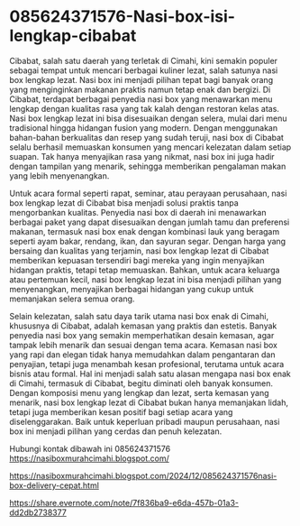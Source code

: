 # 085624371576-Nasi-box-isi-lengkap-cibabat
Cibabat, salah satu daerah yang terletak di Cimahi, kini semakin populer sebagai tempat untuk mencari berbagai kuliner lezat, salah satunya nasi box lengkap lezat. Nasi box ini menjadi pilihan tepat bagi banyak orang yang menginginkan makanan praktis namun tetap enak dan bergizi. Di Cibabat, terdapat berbagai penyedia nasi box yang menawarkan menu lengkap dengan kualitas rasa yang tak kalah dengan restoran kelas atas. Nasi box lengkap lezat ini bisa disesuaikan dengan selera, mulai dari menu tradisional hingga hidangan fusion yang modern. Dengan menggunakan bahan-bahan berkualitas dan resep yang sudah teruji, nasi box di Cibabat selalu berhasil memuaskan konsumen yang mencari kelezatan dalam setiap suapan. Tak hanya menyajikan rasa yang nikmat, nasi box ini juga hadir dengan tampilan yang menarik, sehingga memberikan pengalaman makan yang lebih menyenangkan.

Untuk acara formal seperti rapat, seminar, atau perayaan perusahaan, nasi box lengkap lezat di Cibabat bisa menjadi solusi praktis tanpa mengorbankan kualitas. Penyedia nasi box di daerah ini menawarkan berbagai paket yang dapat disesuaikan dengan jumlah tamu dan preferensi makanan, termasuk nasi box enak dengan kombinasi lauk yang beragam seperti ayam bakar, rendang, ikan, dan sayuran segar. Dengan harga yang bersaing dan kualitas yang terjamin, nasi box lengkap lezat di Cibabat memberikan kepuasan tersendiri bagi mereka yang ingin menyajikan hidangan praktis, tetapi tetap memuaskan. Bahkan, untuk acara keluarga atau pertemuan kecil, nasi box lengkap lezat ini bisa menjadi pilihan yang menyenangkan, menyajikan berbagai hidangan yang cukup untuk memanjakan selera semua orang.

Selain kelezatan, salah satu daya tarik utama nasi box enak di Cimahi, khususnya di Cibabat, adalah kemasan yang praktis dan estetis. Banyak penyedia nasi box yang semakin memperhatikan desain kemasan, agar tampak lebih menarik dan sesuai dengan tema acara. Kemasan nasi box yang rapi dan elegan tidak hanya memudahkan dalam pengantaran dan penyajian, tetapi juga menambah kesan profesional, terutama untuk acara bisnis atau formal. Hal ini menjadi salah satu alasan mengapa nasi box enak di Cimahi, termasuk di Cibabat, begitu diminati oleh banyak konsumen. Dengan komposisi menu yang lengkap dan lezat, serta kemasan yang menarik, nasi box lengkap lezat di Cibabat bukan hanya memanjakan lidah, tetapi juga memberikan kesan positif bagi setiap acara yang diselenggarakan. Baik untuk keperluan pribadi maupun perusahaan, nasi box ini menjadi pilihan yang cerdas dan penuh kelezatan.

Hubungi kontak dibawah ini
085624371576
https://nasiboxmurahcimahi.blogspot.com/

https://nasiboxmurahcimahi.blogspot.com/2024/12/085624371576nasi-box-delivery-cepat.html

https://share.evernote.com/note/7f836ba9-e6da-457b-01a3-dd2db2738377
